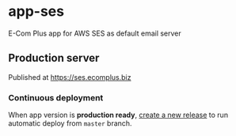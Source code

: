# app-ses

E-Com Plus app for AWS SES as default email server

## Production server

Published at https://ses.ecomplus.biz

### Continuous deployment

When app version is **production ready**,
[create a new release](https://github.com/ecomclub/app-ses/releases)
to run automatic deploy from `master` branch.
